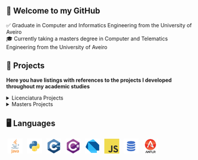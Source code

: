 ## 👋 Welcome to my GitHub
:white_check_mark: Graduate in Computer and Informatics Engineering from the University of Aveiro <br>
:mortar_board: Currently taking a masters degree in Computer and Telematics Engineering from the University of Aveiro <br>


## :open_file_folder: Projects 
**Here you have listings with references to the projects I developed throughout my academic studies** <br>
<details>
  <summary> Licenciatura Projects </summary>
    <br>
  <br>
    <table>
      <tr>
        <th>Course</th>
        <th>Project</th>
        <th>Brief Description</th></th>
      </tr>
      <tr>
        <td>Artificial Intelligence</td>
        <td> <a href="https://github.com/LuisFilipeCouto/Project_IA">Rush Hour</a> </td>
        <td>Autonomous agent for the game Rush Hour</td>
      </tr>
      <tr>
        <td>Compilers</td>
        <td> <a href="https://github.com/LuisFilipeCouto/Project_C">ADV</a> </td>
        <td>Development of a programming language and corresponding compiler for the description and graphic visualization of automata </td>
      </tr>
      <tr>
        <td>Databases</td>
        <td> <a href="https://github.com/LuisFilipeCouto/Project_BD">Digital Sales Platform</a> </td>
        <td>Windows desktop application, with an integrated database, that simulates a digital sales platform</td>
      </tr>
      <tr>
        <td>Digital Systems Laboratory</td>
        <td> <a href="https://github.com/LuisFilipeCouto/Project_LSD">Coffee Vending Machine</a> </td>
        <td>Coffee vending machine implementation designed for FPGAs (DE2-115 kit) </td>
      </tr>
       <tr>
        <td>Human-Computer Interaction</td>
        <td> <a href="https://github.com/LuisFilipeCouto/Project_IHC">Car Sales Platform</a> </td>
        <td> Development of a web application following a human-centered approach</td>
      </tr>
       <tr>
        <td>Informatics Laboratory</td>
        <td> <a href="https://github.com/LuisFilipeCouto/Project_LABI">Connection Test</a> </td>
        <td>TCP client that connects to Speedtest Servers and outputs connection data </td>
      </tr>
       <tr>
        <td>Information and Organisational Security</td>
        <td> <a href="https://github.com/LuisFilipeCouto/Project_SIO_1">Vulnerabilities </a> </td>
        <td> Two distinct implementations of a web application:
          <ol>
            <li>Vulnerable version that contains specific CWE </li>
            <li>Secure version that removes those CWE</li>
            </ol>
        </td>
      </tr>
      <tr>
        <td>Information and Organisational Security</td>
        <td> <a href="https://github.com/LuisFilipeCouto/Project_SIO_2">Authentication </a> </td>
        <td>Web application that supports authentication through another application, using a challenge-response authentication protocol</td>
      </tr>
      <tr>
        <td>Information and Organisational Security</td>
        <td> <a href="https://github.com/LuisFilipeCouto/Project_SIO_3">Forensics </a> </td>
        <td>Forensics report with a detailed analysis and conclusions taken from data of a hacked VM</td>
      </tr>
      <tr>
        <td>Networks Fundamentals</td>
        <td> <a href="https://github.com/LuisFilipeCouto/Project_FR">Business Network</a> </td>
        <td>Implementation of a business communication network and a TCP Client-Server application</td>
      </tr>
      <tr>
        <td>Operating Systems</td>
        <td><a href="https://github.com/LuisFilipeCouto/Project_SO">File System </a> </td>
        <td>Simple file system based on the ext2 file system </td>
      </tr>
      <tr>
        <td>Probability Methods for Informatics Engineering</td>
        <td> <a href="https://github.com/LuisFilipeCouto/Project_MPEI">Text Analysis</a> </td>
        <td>Application to analyse and detect similarities between text files using probabilistic methods </td>
      </tr>
      <tr>
        <td>System Analisys</td>
        <td> <a href="https://github.com/LuisFilipeCouto/Project_AS">Online Marketplace</a> </td>
        <td>Development of a web application following the Unified Process approach </td>
      </tr>
    </table>
</details>

<details>
  <summary> Masters Projects </summary>
    <br>
    <table>
      <tr>
        <th>Course</th>
        <th>Project</th>
        <th>Brief Description</th>
      </tr>
      <tr>
        <th>Communication Architectures</th>
        <th>CDN</th>
        <th>Technical design, configuration and testing of a CDN with multiple enterprise clients <br> 
        </th>
      </tr>
       <tr>
        <th>Distributed Systems</th>
        <th>Heist To The Museum I</th>
        <th>Pure concurrent implementation of the problem <br> 
          Thread communication and synchronization through monitors and shared memory
        </th>
      </tr>
       <tr>
        <th>Distributed Systems</th>
        <th>Heist To The Museum II</th>
        <th>Distributed implementation of the problem <br> 
          Uses a client-server model of type 2 (server replication) with communication based on message passing over sockets under the TCP protocol
        </th>
      </tr>
      <tr>
        <th>Distributed Systems</th>
        <th>Heist To The Museum III</th>
        <th>Distributed implementation of the problem <br>
          Uses a client-server model of type 2 (server replication) with communication based on method invocation on remote objects using Java RMI
        </th>
      </tr>
      <tr>
        <th>Embedded Systems Architectures</th>
        <th> Environment Monitoring Station</th>
        <th> Embedded system that monitors environment data, allowing wi-fi access, OTA and energy consumption management 
        </th>
      </tr>
      <tr>
        <th>Mobile Communications</th>
        <th>Simu5G</th>
        <th>Study and use of the Simu5G simulator to analyse the performance of several 5G aspects, with a focus on MEC and Device-to-Device scenarios
        </th>
      </tr>
      <tr>
        <th>Modelling and Performance of Networks and Services</th>
        <th>Network Analysis</th>
        <th>Performance evaluation on point-to-point links supporting packet services
        </th>
      </tr>
      <tr>
        <th>Modelling and Performance of Networks and Services</th>
        <th>Network Modelling</th>
        <th>Traffic engineering of telecommunication networks
        </th>
      </tr>
      <tr>
        <th>Security in Communication Networks</th>
        <th>Network Security</th>
        <th>Technical design, configuration and testing of a network with redundant load-balancers, firewalls and a monitor system
        </th>
      </tr>
      <tr>
        <th>Security in Communication Networks</th>
        <th>Network Monitoring</th>
        <th>Definition and implementation of SIEM rules, used in a script that performs data analysis and detects anomalies
        </th>
      </tr>
      <tr>
        <th>Seminar</th>
        <th>GPU Article</th>
        <th>6-page article, in IEEE Access magazine format, about the Evolution and Recent Development of GPUs
        </th>
      </tr>
      <tr>
        <th>Visual Computing</th>
        <th>3D Game</th>
        <th>3D first-person perspective game with exploration and puzzle-solving aspects
        </th>
      </tr>
    </table>
</details>

## :desktop_computer: Languages
<p align="left">

<img src="https://raw.githubusercontent.com/github/explore/5b3600551e122a3277c2c5368af2ad5725ffa9a1/topics/java/java.png" alt="Java" height="40" style="vertical-align:top; margin:4px">

<img src="https://raw.githubusercontent.com/github/explore/80688e429a7d4ef2fca1e82350fe8e3517d3494d/topics/python/python.png" alt="Python" height="40" style="vertical-align:top; margin:4px">

<img src="https://raw.githubusercontent.com/github/explore/180320cffc25f4ed1bbdfd33d4db3a66eeeeb358/topics/cpp/cpp.png" alt="C++" height="40" style="vertical-align:top; margin:4px">
  
<img src="https://raw.githubusercontent.com/devicons/devicon/master/icons/csharp/csharp-original.svg" alt="C#" height="40" style="vertical-align:top; margin:4px">

<img src="https://raw.githubusercontent.com/github/explore/80688e429a7d4ef2fca1e82350fe8e3517d3494d/topics/dart/dart.png" alt="Dart" height="40" style="vertical-align:top; margin:4px">

<img src="https://raw.githubusercontent.com/github/explore/80688e429a7d4ef2fca1e82350fe8e3517d3494d/topics/javascript/javascript.png" alt="JavaScript" height="40" style="vertical-align:top; margin:4px">   

<img src="https://raw.githubusercontent.com/github/explore/80688e429a7d4ef2fca1e82350fe8e3517d3494d/topics/sql/sql.png" alt="SQL" height="40" style="vertical-align:top; margin:4px">   

<img src="https://raw.githubusercontent.com/github/explore/80688e429a7d4ef2fca1e82350fe8e3517d3494d/topics/antlr/antlr.png" alt="ANTLR4" height="40" style="vertical-align:top; margin:4px">

</p>
